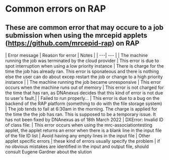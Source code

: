 # Common errors on RAP 

## These are common error that may occure to a job submission when using the mrcepid applets (https://github.com/mrcepid-rap) on RAP  

| Error message | Reason for error | Notes |
| ---| --- |
| The machine running the job was terminated by the cloud provider   |  This error is due to spot interruption when using a low priority instance | There is charge for the time the job has already ran. This error is sponateous and there is nothing else the user can do about excep restart the job or change to a high priority instance |
| The machine running the job became unresponsive    | This error occurs when the machine runs out of memory   | This error is not charged for the time that has ran, as DNAnexus decides that this kind of error is not due to user's fault.|
| Failed to run properly... | This error is due to a bug on the backend of the RAP platform (something to do with the file storage system) | The job tends to fail at 6:30am in the morning. The charge is applied for the time the the job has ran. This is supposed to be a temporary issue. It has not been fixed by DNAnexus as of 18th March 2022
| DXError: Invalid ID of class file: | This error occurs when using the mrc-associationtesting applet, the applet returns an error when there is a blank line in the input file of the file ID list | Avoid having any empty lines in the input file
| Other applet specific errors | these kind of errors usually specify the problem | if no obvious mistakes are identified in the input and output file, should consult Eugene Gardner about the slution 
